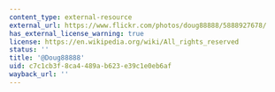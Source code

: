 ```yaml
---
content_type: external-resource
external_url: https://www.flickr.com/photos/doug88888/5888927678/
has_external_license_warning: true
license: https://en.wikipedia.org/wiki/All_rights_reserved
status: ''
title: '@Doug88888'
uid: c7c1cb3f-8ca4-489a-b623-e39c1e0eb6af
wayback_url: ''
---
```

